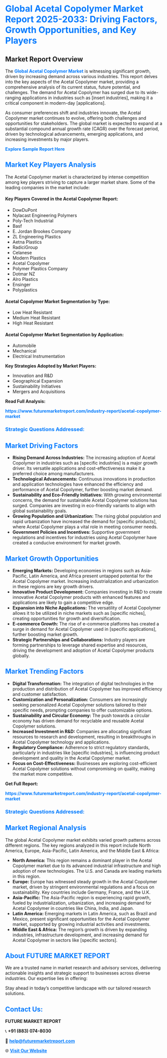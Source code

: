 <h1 style="color: #007BFF;">Global Acetal Copolymer Market Report 2025-2033: Driving Factors, Growth Opportunities, and Key Players</h1>

<section id="overview">
<h2>Market Report Overview</h2>
<p>The <a href="https://www.futuremarketreport.com/industry-report/acetal-copolymer-market" style="color: #007BFF; text-decoration: none;"><strong>Global Acetal Copolymer Market</strong></a> is witnessing significant growth, driven by increasing demand across various industries. This report delves into the key aspects of the Acetal Copolymer market, providing a comprehensive analysis of its current status, future potential, and challenges. The demand for Acetal Copolymer has surged due to its wide-ranging applications in industries such as [insert industries], making it a critical component in modern-day [applications].</p>
<p>As consumer preferences shift and industries innovate, the Acetal Copolymer market continues to evolve, offering both challenges and opportunities for stakeholders. The global market is expected to expand at a substantial compound annual growth rate (CAGR) over the forecast period, driven by technological advancements, emerging applications, and increasing investments by major players.</p>
</section>

<section id="overview">
<p><a href="https://www.futuremarketreport.com/request-sample/reportId=114754" style="color: #007BFF; text-decoration: none;"><strong>Explore Sample Report Here</strong></a></p>
</section>

<section id="key-players">
<h2 style="color: #007BFF;">Market Key Players Analysis</h2>
<p>The Acetal Copolymer market is characterized by intense competition among key players striving to capture a larger market share. Some of the leading companies in the market include:</p>
<h4>Key Players Covered in the Acetal Copolymer Report:</h4>
<ul><li>DowDuPont</li><li>Nylacast Engineering Polymers</li><li>Poly-Tech Industrial</li><li>Basf</li><li>E. Jordan Brookes Company</li><li>ZL Engineering Plastics</li><li>Aetna Plastics</li><li>RadiciGroup</li><li>Celanese</li><li>Modern Plastics</li><li>Acetal Copolymer</li><li>Polymer Plastics Company</li><li>Dotmar NZ</li><li>Alro Plastics</li><li>Ensinger</li><li>Polyplastics</li></ul>
<h4>Acetal Copolymer Market Segmentation by Type:</h4>
<ul><li>Low Heat Resistant</li><li>Medium Heat Resistant</li><li>High Heat Resistant</li></ul>

<h4>Acetal Copolymer Market Segmentation by Application:</h4>
<ul><li>Automobile</li><li>Mechanical</li><li>Electrical Instrumentation</li></ul>
<p><strong>Key Strategies Adopted by Market Players:</strong></p>
<ul>
<li>Innovation and R&D</li>
<li>Geographical Expansion</li>
<li>Sustainability Initiatives</li>
<li>Mergers and Acquisitions</li>
</ul>
</section>

<section>
<p><strong>Read Full Analysis: </strong></p><a href="https://www.futuremarketreport.com/industry-report/acetal-copolymer-market" style="color: #007BFF; text-decoration: none;"><strong>https://www.futuremarketreport.com/industry-report/acetal-copolymer-market</strong></a>
<h3 style="color: #007BFF;">Strategic Questions Addressed:</h3>
</section>

<section id="driving-factors">
<h2 style="color: #007BFF;">Market Driving Factors</h2>
<ul>
<li><strong>Rising Demand Across Industries:</strong> The increasing adoption of Acetal Copolymer in industries such as [specific industries] is a major growth driver. Its versatile applications and cost-effectiveness make it a preferred choice among manufacturers.</li>
<li><strong>Technological Advancements:</strong> Continuous innovations in production and application technologies have enhanced the efficiency and performance of Acetal Copolymer, further boosting market demand.</li>
<li><strong>Sustainability and Eco-Friendly Initiatives:</strong> With growing environmental concerns, the demand for sustainable Acetal Copolymer solutions has surged. Companies are investing in eco-friendly variants to align with global sustainability goals.</li>
<li><strong>Growing Population and Urbanization:</strong> The rising global population and rapid urbanization have increased the demand for [specific products], where Acetal Copolymer plays a vital role in meeting consumer needs.</li>
<li><strong>Government Policies and Incentives:</strong> Supportive government regulations and incentives for industries using Acetal Copolymer have created a conducive environment for market growth.</li>
</ul>
</section>

<section id="growth-opportunities">
<h2 style="color: #007BFF;">Market Growth Opportunities</h2>
<ul>
<li><strong>Emerging Markets:</strong> Developing economies in regions such as Asia-Pacific, Latin America, and Africa present untapped potential for the Acetal Copolymer market. Increasing industrialization and urbanization in these regions are key growth drivers.</li>
<li><strong>Innovative Product Development:</strong> Companies investing in R&D to create innovative Acetal Copolymer products with enhanced features and applications are likely to gain a competitive edge.</li>
<li><strong>Expansion into Niche Applications:</strong> The versatility of Acetal Copolymer allows it to be utilized in niche markets such as [specific niches], creating opportunities for growth and diversification.</li>
<li><strong>E-commerce Growth:</strong> The rise of e-commerce platforms has created a surge in demand for Acetal Copolymer used in [specific applications], further boosting market growth.</li>
<li><strong>Strategic Partnerships and Collaborations:</strong> Industry players are forming partnerships to leverage shared expertise and resources, driving the development and adoption of Acetal Copolymer products globally.</li>
</ul>
</section>

<section id="trending-factors">
<h2 style="color: #007BFF;">Market Trending Factors</h2>
<ul>
<li><strong>Digital Transformation:</strong> The integration of digital technologies in the production and distribution of Acetal Copolymer has improved efficiency and customer satisfaction.</li>
<li><strong>Customization and Personalization:</strong> Consumers are increasingly seeking personalized Acetal Copolymer solutions tailored to their specific needs, prompting companies to offer customizable options.</li>
<li><strong>Sustainability and Circular Economy:</strong> The push towards a circular economy has driven demand for recyclable and reusable Acetal Copolymer solutions.</li>
<li><strong>Increased Investment in R&D:</strong> Companies are allocating significant resources to research and development, resulting in breakthroughs in Acetal Copolymer technology and applications.</li>
<li><strong>Regulatory Compliance:</strong> Adherence to strict regulatory standards, particularly in industries like [specific industries], is influencing product development and quality in the Acetal Copolymer market.</li>
<li><strong>Focus on Cost-Effectiveness:</strong> Businesses are exploring cost-efficient Acetal Copolymer solutions without compromising on quality, making the market more competitive.</li>
</ul>
</section>

<section>
<p><strong>Get Full Report: </strong></p><a href="https://www.futuremarketreport.com/industry-report/acetal-copolymer-market" style="color: #007BFF; text-decoration: none;"><strong>https://www.futuremarketreport.com/industry-report/acetal-copolymer-market</strong></a>
<h3 style="color: #007BFF;">Strategic Questions Addressed:</h3>
</section>


<section id="regional-analysis">
<h2 style="color: #007BFF;">Market Regional Analysis</h2>
<p>The global Acetal Copolymer market exhibits varied growth patterns across different regions. The key regions analyzed in this report include North America, Europe, Asia-Pacific, Latin America, and the Middle East & Africa:</p>
<ul>
<li><strong>North America:</strong> This region remains a dominant player in the Acetal Copolymer market due to its advanced industrial infrastructure and high adoption of new technologies. The U.S. and Canada are leading markets in this region.</li>
<li><strong>Europe:</strong> Europe has witnessed steady growth in the Acetal Copolymer market, driven by stringent environmental regulations and a focus on sustainability. Key countries include Germany, France, and the U.K.</li>
<li><strong>Asia-Pacific:</strong> The Asia-Pacific region is experiencing rapid growth, fueled by industrialization, urbanization, and increasing demand for Acetal Copolymer in countries like China, India, and Japan.</li>
<li><strong>Latin America:</strong> Emerging markets in Latin America, such as Brazil and Mexico, present significant opportunities for the Acetal Copolymer market, supported by growing industrial activities and investments.</li>
<li><strong>Middle East & Africa:</strong> The region’s growth is driven by expanding industries, infrastructure development, and increasing demand for Acetal Copolymer in sectors like [specific sectors].</li>
</ul>
</section>

<footer>
<h2 style="color: #007BFF;">About FUTURE MARKET REPORT</h2>
<p>We are a trusted name in market research and advisory services, delivering actionable insights and strategic support to businesses across diverse industries. Our expertise lies in offering:</p>

<p>Stay ahead in today’s competitive landscape with our tailored research solutions.</p>

<h2 style="color: #007BFF;">Contact Us:</h2>
<p><strong>FUTURE MARKET REPORT</strong></p>
<p>📞 <strong>+91 (883) 074-8030</strong></p>
<p>📧 <strong><a href="mailto:help@futuremarketreport.com" style="color: #007BFF;">help@futuremarketreport.com</a></strong></p>
<p>🌐 <strong><a href="https://www.futuremarketreport.com/" style="color: #007BFF;">Visit Our Website</a></strong></p>
</footer>